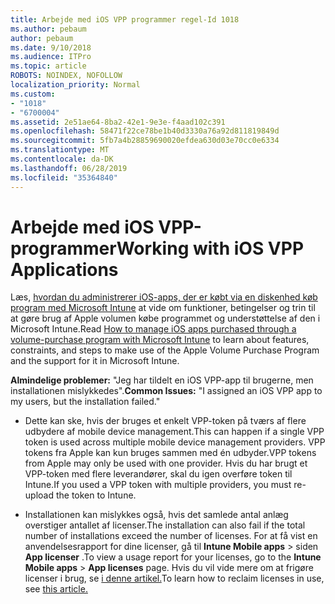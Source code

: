 ```yaml
---
title: Arbejde med iOS VPP programmer regel-Id 1018
ms.author: pebaum
author: pebaum
ms.date: 9/10/2018
ms.audience: ITPro
ms.topic: article
ROBOTS: NOINDEX, NOFOLLOW
localization_priority: Normal
ms.custom:
- "1018"
- "6700004"
ms.assetid: 2e51ae64-8ba2-42e1-9e3e-f4aad102c391
ms.openlocfilehash: 58471f22ce78be1b40d3330a76a92d811819849d
ms.sourcegitcommit: 5fb7a4b28859690020efdea630d03e70cc0e6334
ms.translationtype: MT
ms.contentlocale: da-DK
ms.lasthandoff: 06/28/2019
ms.locfileid: "35364840"
---
```

# <a name="working-with-ios-vpp-applications"></a><span data-ttu-id="34631-102">Arbejde med iOS VPP-programmer</span><span class="sxs-lookup"><span data-stu-id="34631-102">Working with iOS VPP Applications</span></span>

<span data-ttu-id="34631-103">Læs, [hvordan du administrerer iOS-apps, der er købt via en diskenhed køb program med Microsoft Intune](https://docs.microsoft.com/intune/vpp-apps-ios) at vide om funktioner, betingelser og trin til at gøre brug af Apple volumen købe programmet og understøttelse af den i Microsoft Intune.</span><span class="sxs-lookup"><span data-stu-id="34631-103">Read [How to manage iOS apps purchased through a volume-purchase program with Microsoft Intune](https://docs.microsoft.com/intune/vpp-apps-ios) to learn about features, constraints, and steps to make use of the Apple Volume Purchase Program and the support for it in Microsoft Intune.</span></span>
  
 <span data-ttu-id="34631-104">**Almindelige problemer:** "Jeg har tildelt en iOS VPP-app til brugerne, men installationen mislykkedes".</span><span class="sxs-lookup"><span data-stu-id="34631-104">**Common Issues:** "I assigned an iOS VPP app to my users, but the installation failed."</span></span>
  
- <span data-ttu-id="34631-105">Dette kan ske, hvis der bruges et enkelt VPP-token på tværs af flere udbydere af mobile device management.</span><span class="sxs-lookup"><span data-stu-id="34631-105">This can happen if a single VPP token is used across multiple mobile device management providers.</span></span> <span data-ttu-id="34631-106">VPP tokens fra Apple kan kun bruges sammen med én udbyder.</span><span class="sxs-lookup"><span data-stu-id="34631-106">VPP tokens from Apple may only be used with one provider.</span></span> <span data-ttu-id="34631-107">Hvis du har brugt et VPP-token med flere leverandører, skal du igen overføre token til Intune.</span><span class="sxs-lookup"><span data-stu-id="34631-107">If you used a VPP token with multiple providers, you must re-upload the token to Intune.</span></span>

- <span data-ttu-id="34631-108">Installationen kan mislykkes også, hvis det samlede antal anlæg overstiger antallet af licenser.</span><span class="sxs-lookup"><span data-stu-id="34631-108">The installation can also fail if the total number of installations exceed the number of licenses.</span></span> <span data-ttu-id="34631-109">For at få vist en anvendelsesrapport for dine licenser, gå til **Intune Mobile apps** \> siden **App licenser** .</span><span class="sxs-lookup"><span data-stu-id="34631-109">To view a usage report for your licenses, go to the **Intune Mobile apps** \> **App licenses** page.</span></span> <span data-ttu-id="34631-110">Hvis du vil vide mere om at frigøre licenser i brug, se [i denne artikel.](https://docs.microsoft.com/intune/vpp-apps-ios#revoking-app-licenses-and-deleting-tokens)</span><span class="sxs-lookup"><span data-stu-id="34631-110">To learn how to reclaim licenses in use, see [this article.](https://docs.microsoft.com/intune/vpp-apps-ios#revoking-app-licenses-and-deleting-tokens)</span></span>
